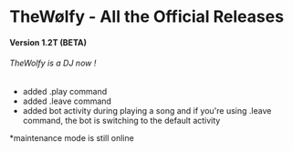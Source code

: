 # TheWølfy - All the Official Releases
#### Version 1.2T (BETA)
###### TheWolfy is a DJ now !

  - added .play command
  - added .leave command
  - added bot activity during playing a song and if you're using .leave command, the bot is switching to the default activity
  
  *maintenance mode is still online

